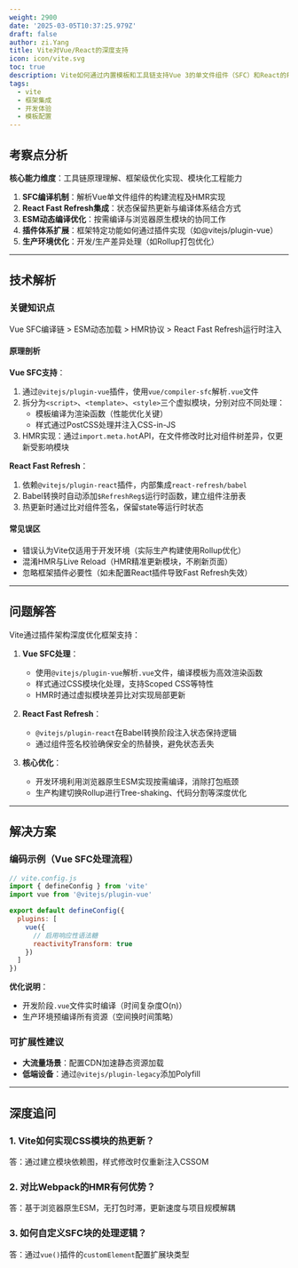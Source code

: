```yaml
---
weight: 2900
date: '2025-03-05T10:37:25.979Z'
draft: false
author: zi.Yang
title: Vite对Vue/React的深度支持
icon: icon/vite.svg
toc: true
description: Vite如何通过内置模板和工具链支持Vue 3的单文件组件（SFC）和React的Fast Refresh特性？请说明框架优化的核心实现？
tags:
  - vite
  - 框架集成
  - 开发体验
  - 模板配置
---
```


## 考察点分析

**核心能力维度**：工具链原理理解、框架级优化实现、模块化工程能力  

1. **SFC编译机制**：解析Vue单文件组件的构建流程及HMR实现  
2. **React Fast Refresh集成**：状态保留热更新与编译体系结合方式  
3. **ESM动态编译优化**：按需编译与浏览器原生模块的协同工作  
4. **插件体系扩展**：框架特定功能如何通过插件实现（如@vitejs/plugin-vue）  
5. **生产环境优化**：开发/生产差异处理（如Rollup打包优化）

---

## 技术解析

### 关键知识点

Vue SFC编译链 > ESM动态加载 > HMR协议 > React Fast Refresh运行时注入

#### 原理剖析

**Vue SFC支持**：  

1. 通过`@vitejs/plugin-vue`插件，使用`vue/compiler-sfc`解析`.vue`文件  
2. 拆分为`<script>`、`<template>`、`<style>`三个虚拟模块，分别对应不同处理：  
   - 模板编译为渲染函数（性能优化关键）  
   - 样式通过PostCSS处理并注入CSS-in-JS  
3. HMR实现：通过`import.meta.hot`API，在文件修改时比对组件树差异，仅更新受影响模块  

**React Fast Refresh**：  

1. 依赖`@vitejs/plugin-react`插件，内部集成`react-refresh/babel`  
2. Babel转换时自动添加`$RefreshReg$`运行时函数，建立组件注册表  
3. 热更新时通过比对组件签名，保留state等运行时状态  

#### 常见误区

- 错误认为Vite仅适用于开发环境（实际生产构建使用Rollup优化）  
- 混淆HMR与Live Reload（HMR精准更新模块，不刷新页面）  
- 忽略框架插件必要性（如未配置React插件导致Fast Refresh失效）

---

## 问题解答

Vite通过插件架构深度优化框架支持：  

1. **Vue SFC处理**：  
   - 使用`@vitejs/plugin-vue`解析`.vue`文件，编译模板为高效渲染函数  
   - 样式通过CSS模块化处理，支持Scoped CSS等特性  
   - HMR时通过虚拟模块差异比对实现局部更新  

2. **React Fast Refresh**：  
   - `@vitejs/plugin-react`在Babel转换阶段注入状态保持逻辑  
   - 通过组件签名校验确保安全的热替换，避免状态丢失  

3. **核心优化**：  
   - 开发环境利用浏览器原生ESM实现按需编译，消除打包瓶颈  
   - 生产构建切换Rollup进行Tree-shaking、代码分割等深度优化  

---

## 解决方案

### 编码示例（Vue SFC处理流程）

```javascript
// vite.config.js
import { defineConfig } from 'vite'
import vue from '@vitejs/plugin-vue'

export default defineConfig({
  plugins: [
    vue({
      // 启用响应性语法糖
      reactivityTransform: true 
    })
  ]
})
```

**优化说明**：  

- 开发阶段`.vue`文件实时编译（时间复杂度O(n)）  
- 生产环境预编译所有资源（空间换时间策略）

### 可扩展性建议

- **大流量场景**：配置CDN加速静态资源加载  
- **低端设备**：通过`@vitejs/plugin-legacy`添加Polyfill  

---

## 深度追问

### 1. Vite如何实现CSS模块的热更新？  

答：通过建立模块依赖图，样式修改时仅重新注入CSSOM  

### 2. 对比Webpack的HMR有何优势？  

答：基于浏览器原生ESM，无打包时滞，更新速度与项目规模解耦  

### 3. 如何自定义SFC块的处理逻辑？  

答：通过`vue()`插件的`customElement`配置扩展块类型
